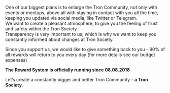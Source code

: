 One of our biggest plans is to enlarge the Tron Community, not only with events or meetups, above all with staying in contact with you all the time, keeping you updated via social media, like Twitter or Telegram.  
We want to create a pleasant atmosphere, to give you the feeling of trust and safety within the Tron Society.  
Transparency is very important to us, which is why we want to keep you constantly informed about changes at Tron Society. 

Since you support us, we would like to give something back to you - 90% of all rewards will return to you every day (for more details see our budget expenses)

__The Reward System is officially running since 08.08.2018__

Let’s create a constantly bigger and better Tron Community - __a Tron Society__.
